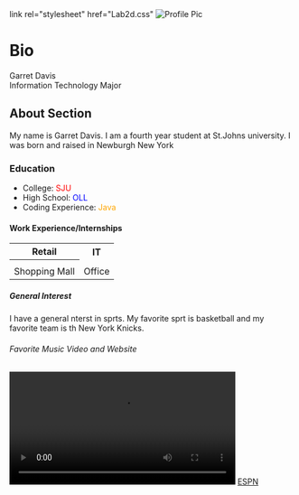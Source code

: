 <!DOCTYPE html>
<html>
<head>
  link rel="stylesheet" href="Lab2d.css"
</head>
<body>

<img src="https://cdn.pixabay.com/photo/2015/10/05/22/37/blank-profile-picture-973460_640.png" alt="Profile Pic">

<h1 class="ridge"> Bio </h1>
<dl>
  <dt> Garret Davis </dt>
  <dt> Information Technology Major</dt>
</dl>

<h2 class="ridge"> About Section</h2>
<p> My name is Garret Davis. I am a fourth year student at St.Johns university. I was born and raised in Newburgh New York</p>

<h3 class="ridge">Education</h3>
   <ul>
   <li>College:<span style="color:red"> SJU</span></li>
   <li> High School:<span style="color:blue"> OLL</span></li>
   <li> Coding Experience:<span style="color:orange"> Java</span></li>
   </ul>
<h4 class="ridge">Work Experience/Internships</h4>
<table>
  <tr>
    <th>Retail</th>
    <th>IT</th>
  </tr>
<tr>
<th>  </th>

  </tr>
  <tr>
    <td>Shopping Mall</td>
    <td>Office</td>
  </tr>
</table>
<h5 class="ridge">General Interest</h5>
<p> I have a general nterst in sprts. My favorite sprt is basketball and my favorite team is th New York Knicks.</p>
<h6 class="ridge"> Favorite Music Video and Website</h6>
<video width="400"controls>
  <source src="https://www.youtube.com/watch?v=XqZsoesa55w&t=71s
  type=video/mp4">
</video>
<a href="https://www.espn.com/"> ESPN</a>

</body>

</html>
